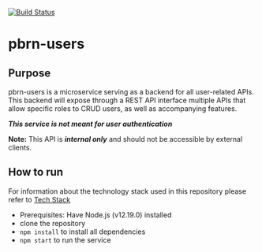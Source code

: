 [![Build Status](https://travis-ci.com/MUHC-DP-Project/muhc-users.svg?branch=main)](https://travis-ci.com/MUHC-DP-Project/muhc-users)
# pbrn-users

## Purpose 

pbrn-users is a microservice serving as a backend for all user-related APIs. 
This backend will expose through a REST API interface multiple APIs that allow specific roles to CRUD users, as well as accompanying features. 

***This service is not meant for user authentication***

**Note:** This API is ***internal only*** and should not be accessible by external clients.

## How to run
For information about the technology stack used in this repository please refer to [Tech Stack](https://github.com/MUHC-DP-Project/pbrn-gateway/wiki/Tech-Stack)
- Prerequisites: Have Node.js (v12.19.0) installed
- clone the repository
- `npm install`  to install all dependencies
- `npm start` to run the service

